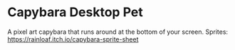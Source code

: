 # Capybara Desktop Pet
A pixel art capybara that runs around at the bottom of your screen.
Sprites: https://rainloaf.itch.io/capybara-sprite-sheet
